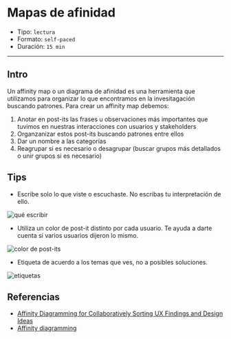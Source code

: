 # Mapas de afinidad

- Tipo: `lectura`
- Formato: `self-paced`
- Duración: `15 min`

***

## Intro

Un affinity map o un diagrama de afinidad es una herramienta que utilizamos para
organizar lo que encontramos en la invesitagación buscando patrones. Para crear
un affinity map debemos:

1. Anotar en post-its las frases u observaciones más importantes que tuvimos en
   nuestras interacciones con usuarios y stakeholders
2. Organzanizar estos post-its buscando patrones entre ellos
3. Dar un nombre a las categorías
4. Reagrupar si es necesario o desagrupar (buscar grupos más detallados o unir
  grupos si es necesario)

## Tips

- Escribe solo lo que viste o escuchaste. No escribas tu interpretación de ello.

![qué escribir](https://lh3.googleusercontent.com/W4YorPOV8lUXNsJB6eoTa6edXoeBeGO02AqhlSBRESpxFCCVO00jm0XMsSiNdjnxL3_Fuoof-nbmM8KxPBaYmkGuouWcyqvkZENIHTRO4QQDwQk4qSsRjNoZUECeePQpHxL_7zqwNqw)

- Utiliza un color de post-it distinto por cada usuario. Te ayuda a darte cuenta
  si varios usuarios dijeron lo mismo.

![color de post-its](https://lh5.googleusercontent.com/wKAwSH3xHqQ-C592MAPbUVK63FxjIF78s3f9GKuSkNxOwj-Z7egwYY7Fs53o9oiM7DEWiBfEeB6TRAEfLKtbKquaPyXAwaA9pDzS_rY0l5Q9dxqTDIlkNzouTr-QaGbtZh3GFkpwLLI)

- Etiqueta de acuerdo a los temas que ves, no a posibles soluciones.

![etiquetas](https://lh4.googleusercontent.com/RrNG6Pm7betpfY_SBioLTBERD8tFPr98zQm5hWex-O1VGmRhvEjMS98TRRGAaZeGWosg72jdyDHXcifYpb_JnBW03gx8ntzEX3Pzicycg6xRfIMgx73wlm2-zM2ZLLRA7oLP1AqXOFQ)

## Referencias

- [Affinity Diagramming for Collaboratively Sorting UX Findings and Design
  Ideas](https://www.nngroup.com/articles/affinity-diagram/)
- [Affinity diagramming](http://library.ac4d.com/d/AC4D_designlibrary_Affinity_diagramming.pdf)
